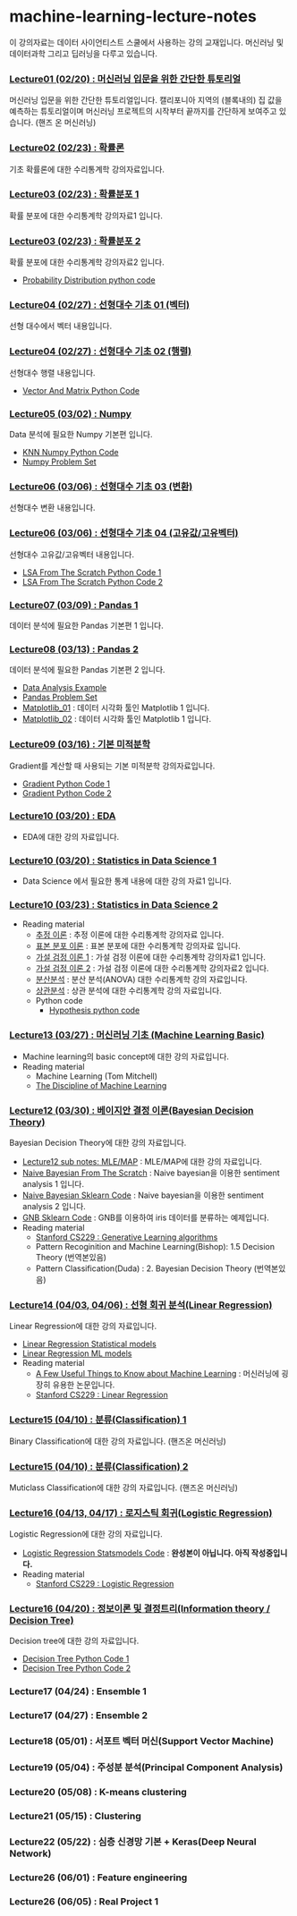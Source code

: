 # machine-learning-lecture-notes

이 강의자료는 데이터 사이언티스트 스쿨에서 사용하는 강의 교재입니다. 머신러닝 및 데이터과학 그리고 딥러닝을 다루고 있습니다.

### [Lecture01 (02/20) : 머신러닝 입문을 위한 간단한 튜토리얼](https://nbviewer.jupyter.org/github/jeonghunyoon/machine-learning-lecture-notes/blob/master/Lecture01_Machine_Learning_Simple_Tutorial.ipynb)
머신러닝 입문을 위한 간단한 튜토리얼입니다. 캘리포니아 지역의 (블록내의) 집 값을 예측하는 튜토리얼이며 머신러닝 프로젝트의 시작부터 끝까지를 간단하게 보여주고 있습니다. (핸즈 온 머신러닝)

### [Lecture02 (02/23) : 확률론](https://nbviewer.jupyter.org/github/jeonghunyoon/machine-learning-lecture-notes/blob/master/Lecture02_Probabilities.pdf?flush_cache=true)
기초 확률론에 대한 수리통계학 강의자료입니다. 

### [Lecture03 (02/23) : 확률분포 1](https://nbviewer.jupyter.org/github/jeonghunyoon/machine-learning-lecture-notes/blob/master/Lecture03_Probability_Distribution_01.pdf?flush_cache=true)
확률 분포에 대한 수리통계학 강의자료1 입니다. 

### [Lecture03 (02/23) : 확률분포 2](https://nbviewer.jupyter.org/github/jeonghunyoon/machine-learning-lecture-notes/blob/master/Lecture03_Probability_Distribution_02.pdfd )
확률 분포에 대한 수리통계학 강의자료2 입니다.
 - [Probability Distribution python code](https://nbviewer.jupyter.org/github/jeonghunyoon/machine-learning-lecture-notes/blob/master/Lecture03_Probability_Distribution.ipynb?flush_cache=true)

### [Lecture04 (02/27) : 선형대수 기초 01 (벡터)](https://nbviewer.jupyter.org/github/jeonghunyoon/machine-learning-lecture-notes/blob/master/Lecture04_Linear_Algebra_Basic_Vector.pdf?flush_cache=true)
선형 대수에서 벡터 내용입니다.

### [Lecture04 (02/27) : 선형대수 기초 02 (행렬)](https://nbviewer.jupyter.org/github/jeonghunyoon/machine-learning-lecture-notes/blob/master/Lecture04_Linear_Algebra_Basic_Matrix.pdf?flush_cache=true)
선형대수 행렬 내용입니다.
 - [Vector And Matrix Python Code](https://nbviewer.jupyter.org/github/jeonghunyoon/machine-learning-lecture-notes/blob/master/Lecture04_Sub_Vectors-and-Matrices.ipynb?flush_cache=true)

### [Lecture05 (03/02) : Numpy](https://nbviewer.jupyter.org/github/jeonghunyoon/machine-learning-lecture-notes/blob/master/Lecture05_Numpy.ipynb?flush_cache=true)
Data 분석에 필요한 Numpy 기본편 입니다.
 - [KNN Numpy Python Code](https://nbviewer.jupyter.org/github/jeonghunyoon/machine-learning-lecture-notes/blob/master/Lecture05_Sub_KNN_Using_Numpy.ipynb?flush_cache=true)
 - [Numpy Problem Set](https://nbviewer.jupyter.org/github/jeonghunyoon/machine-learning-lecture-notes/blob/master/Lecture05_Sub_Numpy_Problem01.ipynb?flush_cache=true)

### [Lecture06 (03/06) : 선형대수 기초 03 (변환)](https://nbviewer.jupyter.org/github/jeonghunyoon/machine-learning-lecture-notes/blob/master/Lecture06_Spectral_Theorem_Transformation.pdf?flush_cache=true)
선형대수 변환 내용입니다.

### [Lecture06 (03/06) : 선형대수 기초 04 (고유값/고유벡터)](https://nbviewer.jupyter.org/github/jeonghunyoon/machine-learning-lecture-notes/blob/master/Lecture06_Spectral_Theorem_Eigenvalue.pdf?flush_cache=true)
선형대수 고유값/고유벡터 내용입니다.
 - [LSA From The Scratch Python Code 1](https://nbviewer.jupyter.org/github/jeonghunyoon/machine-learning-lecture-notes/blob/master/Lecture06_Sub_LSA.ipynb?flush_cache=true)
  - [LSA From The Scratch Python Code 2](https://nbviewer.jupyter.org/github/jeonghunyoon/machine-learning-lecture-notes/blob/master/Lecture06_Sub_LSA_2.ipynb?flush_cache=true)

### [Lecture07 (03/09) : Pandas 1](https://nbviewer.jupyter.org/github/jeonghunyoon/machine-learning-lecture-notes/blob/master/Lecture07_Pandas_1.ipynb?flush_cache=true)
데이터 분석에 필요한 Pandas 기본편 1 입니다. 

### [Lecture08 (03/13) : Pandas 2](https://nbviewer.jupyter.org/github/jeonghunyoon/machine-learning-lecture-notes/blob/master/Lecture07_Pandas_2.ipynb?flush_cache=true)
데이터 분석에 필요한 Pandas 기본편 2 입니다.
 - [Data Analysis Example](https://nbviewer.jupyter.org/github/jeonghunyoon/machine-learning-lecture-notes/blob/master/Lecture07_Sub_Pandas_Analysis_Examples.ipynb?flush_cache=true)
 - [Pandas Problem Set](https://nbviewer.jupyter.org/github/jeonghunyoon/machine-learning-lecture-notes/blob/master/Lecture07_Sub_Pandas_Problem01.ipynb?flush_cache=true)
 - [Matplotlib_01](https://nbviewer.jupyter.org/github/jeonghunyoon/machine-learning-lecture-notes/blob/master/Lecture08_Matplotlib_1.ipynb?flush_cache=true) : 데이터 시각화 툴인 Matplotlib 1 입니다.
 - [Matplotlib_02](https://nbviewer.jupyter.org/github/jeonghunyoon/machine-learning-lecture-notes/blob/master/Lecture08_Matplotlib_2.ipynb?flush_cache=true) : 데이터 시각화 툴인 Matplotlib 1 입니다.

### [Lecture09 (03/16) : 기본 미적분학](https://nbviewer.jupyter.org/github/jeonghunyoon/machine-learning-lecture-notes/blob/master/Lecture09_Gradient.pdf)
Gradient를 계산할 때 사용되는 기본 미적분학 강의자료입니다.
 - [Gradient Python Code 1](https://nbviewer.jupyter.org/github/jeonghunyoon/machine-learning-lecture-notes/blob/master/Lecture09_Sub_Gradient_01.ipynb)
 - [Gradient Python Code 2](https://nbviewer.jupyter.org/github/jeonghunyoon/machine-learning-lecture-notes/blob/master/Lecture09_Sub_Gradient_02.ipynb)

### [Lecture10 (03/20) : EDA](https://nbviewer.jupyter.org/github/jeonghunyoon/machine-learning-lecture-notes/blob/master/Lecture10_EDA.ipynb)
 - EDA에 대한 강의 자료입니다.

### [Lecture10 (03/20) : Statistics in Data Science 1](https://nbviewer.jupyter.org/github/jeonghunyoon/machine-learning-lecture-notes/blob/master/Lecture10_Statistics_In_Data_Science_1.ipynb)
 - Data Science 에서 필요한 통계 내용에 대한 강의 자료1 입니다.

### [Lecture10 (03/23) : Statistics in Data Science 2](https://nbviewer.jupyter.org/github/jeonghunyoon/machine-learning-lecture-notes/blob/master/Lecture10_Statistics_In_Data_Science_2.ipynb)
 - Reading material
      - [추정 이론](https://nbviewer.jupyter.org/github/jeonghunyoon/machine-learning-lecture-notes/blob/master/Lecture10_Estimation_Theory.pdf?flush_cache=true) : 
추정 이론에 대한 수리통계학 강의자료 입니다.
     - [표본 분포 이론](https://nbviewer.jupyter.org/github/jeonghunyoon/machine-learning-lecture-notes/blob/master/Lecture10_Sample_Distribution.pdf?flush_cache=true) : 표본 분포에 대한 수리통계학 강의자료 입니다.
     - [가설 검정 이론 1](https://nbviewer.jupyter.org/github/jeonghunyoon/machine-learning-lecture-notes/blob/master/Lecture10_Hypothesis_Testing_01.pdf?flush_cache=true) : 가설 검정 이론에 대한 수리통계학 강의자료1 입니다.
     - [가설 검정 이론 2](https://nbviewer.jupyter.org/github/jeonghunyoon/machine-learning-lecture-notes/blob/master/Lecture10_Hypothesis_Testing_02.pdf?flush_cache=true) : 가설 검정 이론에 대한 수리통계학 강의자료2 입니다.
     - [분산분석](https://nbviewer.jupyter.org/github/jeonghunyoon/machine-learning-lecture-notes/blob/master/Lecture10_Anova.pdf?flush_cache=true) : 분산 분석(ANOVA) 대한 수리통계학 강의 자료입니다.
     - [상관분석](https://nbviewer.jupyter.org/github/jeonghunyoon/machine-learning-lecture-notes/blob/master/Lecture10_Correlation.pdf?flush_cache=true) : 상관 분석에 대한 수리통계학 강의 자료입니다.
     - Python code
         - [Hypothesis python code](https://nbviewer.jupyter.org/github/jeonghunyoon/machine-learning-lecture-notes/blob/master/Lecture06_Hypothesis_Test.ipynb?flush_cache=true)
         
### [Lecture13 (03/27) : 머신러닝 기초 (Machine Learning Basic)](https://nbviewer.jupyter.org/github/jeonghunyoon/machine-learning-lecture-notes/blob/master/Lecture11_Basic_Concept_of_Machine_Learning.pdf)
 - Machine learning의 basic concept에 대한 강의 자료입니다.
 - Reading material
     - Machine Learning (Tom Mitchell)
     - [The Discipline of Machine Learning](http://www.cs.cmu.edu/~tom/pubs/MachineLearning.pdf)

### [Lecture12 (03/30) : 베이지안 결정 이론(Bayesian Decision Theory)](https://nbviewer.jupyter.org/github/jeonghunyoon/machine-learning-lecture-notes/blob/master/Lecture12_Bayesian_Decision_Thoery.pdf)
Bayesian Decision Theory에 대한 강의 자료입니다.
 - [Lecture12 sub notes: MLE/MAP](https://nbviewer.jupyter.org/github/jeonghunyoon/machine-learning-lecture-notes/blob/master/Lecture12_MLE_MAP.pdf) : MLE/MAP에 대한 강의 자료입니다.
 - [Naive Bayesian From The Scratch](https://nbviewer.jupyter.org/github/jeonghunyoon/machine-learning-lecture-notes/blob/master/Lecture11_Sentiment_Classifier_Using_Naive_Bayes_From_The_Scratch.ipynb) : Naive bayesian을 이용한 sentiment analysis 1 입니다.
 - [Naive Bayesian Sklearn Code](https://nbviewer.jupyter.org/github/jeonghunyoon/machine-learning-lecture-notes/blob/master/Lecture11_Sentiment_Classifier_Using_Naive_Bayes_With_SKlearn.ipynb) : Naive bayesian을 이용한 sentiment analysis 2 입니다.
 - [GNB Sklearn Code](https://nbviewer.jupyter.org/github/jeonghunyoon/machine-learning-lecture-notes/blob/master/Lecture11_Gaussian_Naive_Bayes.ipynb) : GNB를 이용하여 iris 데이터를 분류하는 예제입니다.
 - Reading material
      - [Stanford CS229 : Generative Learning algorithms](http://cs229.stanford.edu/notes/cs229-notes2.pdf)
      - Pattern Recoginition and Machine Learning(Bishop): 1.5 Decision Theory (번역본있음)
      - Pattern Classification(Duda) : 2. Bayesian Decision Theory (번역본있음)

### [Lecture14 (04/03, 04/06) : 선형 회귀 분석(Linear Regression)](https://nbviewer.jupyter.org/github/jeonghunyoon/machine-learning-lecture-notes/blob/master/Lecture13_Linear_Regression.pdf?flush_cache=true)
Linear Regression에 대한 강의 자료입니다.
 - [Linear Regression Statistical models](https://nbviewer.jupyter.org/github/jeonghunyoon/machine-learning-lecture-notes/blob/master/Lecture13_Linear_Regression_Stat_Model.ipynb)
 - [Linear Regression ML models](https://nbviewer.jupyter.org/github/jeonghunyoon/machine-learning-lecture-notes/blob/master/Lecture13_Linear_Regression_ML_Model.ipynb)
 - Reading material
     - [A Few Useful Things to Know about Machine Learning](https://homes.cs.washington.edu/~pedrod/papers/cacm12.pdf) : 머신러닝에 굉장히 유용한 논문입니다.
     - [Stanford CS229 : Linear Regression](http://cs229.stanford.edu/notes/cs229-notes1.pdf)

### [Lecture15 (04/10) : 분류(Classification) 1](https://nbviewer.jupyter.org/github/jeonghunyoon/machine-learning-lecture-notes/blob/master/Lecture14_Binary_Classification_MNIST.ipynb)
Binary Classification에 대한 강의 자료입니다. (핸즈온 머신러닝)

### [Lecture15 (04/10) : 분류(Classification) 2](https://nbviewer.jupyter.org/github/jeonghunyoon/machine-learning-lecture-notes/blob/master/Lecture14_Multiclass_Classification_MNIST.ipynb)
Muticlass Classification에 대한 강의 자료입니다. (핸즈온 머신러닝)

### [Lecture16 (04/13, 04/17) : 로지스틱 회귀(Logistic Regression)](https://nbviewer.jupyter.org/github/jeonghunyoon/machine-learning-lecture-notes/blob/master/Lecture15_Logistic_Regression.pdf?flush_cache=true)
Logistic Regression에 대한 강의 자료입니다.
 - [Logistic Regression Statsmodels Code](https://nbviewer.jupyter.org/github/jeonghunyoon/machine-learning-lecture-notes/blob/master/Lecture15_Logistic_Regression.ipynb?flush_cache=true) : **완성본이 아닙니다. 아직 작성중입니다.**
 - Reading material
     - [Stanford CS229 : Logistic Regression](http://cs229.stanford.edu/notes/cs229-notes1.pdf)

### [Lecture16 (04/20) : 정보이론 및 결정트리(Information theory / Decision Tree)](https://nbviewer.jupyter.org/github/jeonghunyoon/machine-learning-lecture-notes/blob/master/Lecture17_Decision_Tree_Information_Theory.pdf)
Decision tree에 대한 강의 자료입니다.
 - [Decision Tree Python Code 1](https://nbviewer.jupyter.org/github/jeonghunyoon/machine-learning-lecture-notes/blob/master/Lecture16_Decision_Tree_Python_1.ipynb)
 - [Decision Tree Python Code 2](https://nbviewer.jupyter.org/github/jeonghunyoon/machine-learning-lecture-notes/blob/master/Lecture16_Decision_Tree_Python_2.ipynb)
 

### Lecture17 (04/24) : Ensemble 1

### Lecture17 (04/27) : Ensemble 2

### Lecture18 (05/01) : 서포트 벡터 머신(Support Vector Machine)

### Lecture19 (05/04) : 주성분 분석(Principal Component Analysis)

### Lecture20 (05/08) : K-means clustering

### Lecture21 (05/15) : Clustering

### Lecture22 (05/22) : 심층 신경망 기본 + Keras(Deep Neural Network)

### Lecture26 (06/01) : Feature engineering

### Lecture26 (06/05) : Real Project 1

